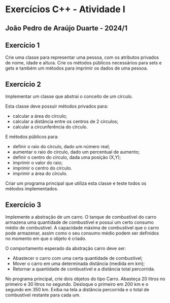 # Exercícios C++ - Atividade I 

## João Pedro de Araújo Duarte - 2024/1


## Exercício 1

Crie uma classe para representar uma pessoa, com os atributos privados de nome, idade e altura. Crie os métodos públicos necessários para sets e gets e também um métodos para imprimir os dados de uma pessoa.

## Exercício 2

Implementar um classe que abstrai o conceito de um círculo.

Esta classe deve possuir métodos privados para:

* calcular a área do cı́rculo;
* calcular a distância entre os centros de 2 cı́rculos;
* calcular a circunferência do cı́rculo.

E métodos públicos para:

* definir o raio do cı́rculo, dado um número real;
* aumentar o raio do cı́rculo, dado um percentual de aumento;
* definir o centro do cı́rculo, dada uma posição (X,Y);
* imprimir o valor do raio;
* imprimir o centro do cı́rculo.
* imprimir a área do cı́rculo.

Criar um programa principal que utiliza esta classe e teste todos os métodos implementados.

## Exercício 3

Implemente a abstração de um carro. O tanque de combustı́vel do carro armazena uma quantidade de combustível e possui um certo consumo médio de combustível. A capacidade máxima de combustível que o carro pode armazenar, assim como o seu consumo médio podem ser definidos no momento em que o objeto é criado.

O comportamento esperado da abstração carro deve ser:

* Abastecer o carro com uma certa quantidade de combustível;
* Mover o carro em uma determinada distância (medida em km);
* Retornar a quantidade de combustı́vel e a distância total percorrida.


No programa principal, crie dois objetos do tipo Carro. 
Abasteça 20 litros no primeiro e 30 litros no segundo. 
Desloque o primeiro em 200 km e o segundo em 350 km. 
Exiba na tela a distância percorrida e o total de combustı́vel restante para cada um.

